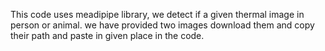 This code uses meadipipe library, we detect if a given thermal image in person or animal.
we have provided two images download them and copy their path and paste in given place in the code.
